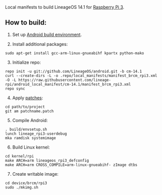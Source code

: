 Local manifests to build LineageOS 14.1 for [Raspberry Pi 3](http://konstakang.com/devices/rpi3/CM14.1).

How to build:
-------------

1. Set up [Android build environment](https://source.android.com/setup/initializing).

2. Install additional packages:

```
sudo apt-get install gcc-arm-linux-gnueabihf kpartx python-mako
```

3. Initialize repo:

```
repo init -u git://github.com/LineageOS/android.git -b cm-14.1
curl --create-dirs -L -o .repo/local_manifests/manifest_brcm_rpi3.xml -O -L https://raw.githubusercontent.com/lineage-rpi/android_local_manifest/cm-14.1/manifest_brcm_rpi3.xml
repo sync
```

4. Apply [patches](https://github.com/lineage-rpi/android_local_manifest/tree/cm-14.1/patches):

```
cd path/to/project
git am patchname.patch
```

5. Compile Android:

```
. build/envsetup.sh
lunch lineage_rpi3-userdebug
mka ramdisk systemimage
```

6. Build Linux kernel:

```
cd kernel/rpi
make ARCH=arm lineageos_rpi3_defconfig
make ARCH=arm CROSS_COMPILE=arm-linux-gnueabihf- zImage dtbs
```

7. Create writable image:

```
cd device/brcm/rpi3
sudo ./mkimg.sh
```
